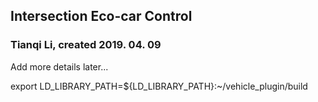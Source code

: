 ## Intersection Eco-car Control

### Tianqi Li, created 2019. 04. 09

Add more details later...

export LD_LIBRARY_PATH=${LD_LIBRARY_PATH}:~/vehicle_plugin/build
